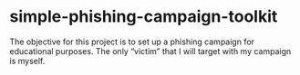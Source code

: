 # simple-phishing-campaign-toolkit
The objective for this project is to set up a phishing campaign for educational purposes. The only “victim” that I will target with my campaign is myself.
